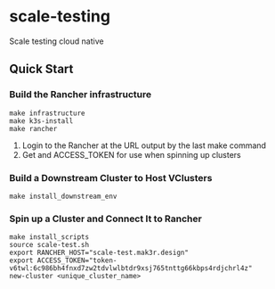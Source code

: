 # scale-testing
Scale testing cloud native

## Quick Start
### Build the Rancher infrastructure
```
make infrastructure
make k3s-install
make rancher
```

1. Login to the Rancher at the URL output by the last make command
1. Get and ACCESS_TOKEN for use when spinning up clusters

### Build a Downstream Cluster to Host VClusters
`make install_downstream_env`

### Spin up a Cluster and Connect It to Rancher
```
make install_scripts
source scale-test.sh
export RANCHER_HOST="scale-test.mak3r.design"
export ACCESS_TOKEN="token-v6twl:6c986bh4fnxd7zw2tdvlwlbtdr9xsj765tnttg66kbps4rdjchrl4z"
new-cluster <unique_cluster_name>
```
